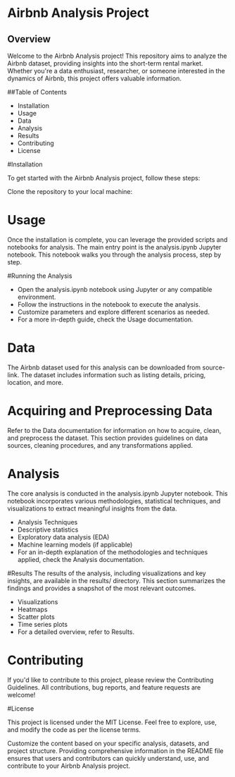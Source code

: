 # Airbnb Analysis Project
## Overview
Welcome to the Airbnb Analysis project! This repository aims to analyze the Airbnb dataset, providing insights into the short-term rental market. Whether you're a data enthusiast, researcher, or someone interested in the dynamics of Airbnb, this project offers valuable information.

##Table of Contents

- Installation
- Usage
- Data
- Analysis
- Results
- Contributing
- License

#Installation

To get started with the Airbnb Analysis project, follow these steps:

Clone the repository to your local machine:


# Usage

Once the installation is complete, you can leverage the provided scripts and notebooks for analysis. The main entry point is the analysis.ipynb Jupyter notebook. This notebook walks you through the analysis process, step by step.

#Running the Analysis

- Open the analysis.ipynb notebook using Jupyter or any compatible environment.
- Follow the instructions in the notebook to execute the analysis.
- Customize parameters and explore different scenarios as needed.
- For a more in-depth guide, check the Usage documentation.

# Data
 
The Airbnb dataset used for this analysis can be downloaded from source-link. The dataset includes information such as listing details, pricing, location, and more.

# Acquiring and Preprocessing Data

Refer to the Data documentation for information on how to acquire, clean, and preprocess the dataset. This section provides guidelines on data sources, cleaning procedures, and any transformations applied.

# Analysis

The core analysis is conducted in the analysis.ipynb Jupyter notebook. This notebook incorporates various methodologies, statistical techniques, and visualizations to extract meaningful insights from the data.

- Analysis Techniques
- Descriptive statistics
- Exploratory data analysis (EDA)
- Machine learning models (if applicable)
- For an in-depth explanation of the methodologies and techniques applied, check the Analysis documentation.

#Results
The results of the analysis, including visualizations and key insights, are available in the results/ directory. This section summarizes the findings and provides a snapshot of the most relevant outcomes.

- Visualizations
- Heatmaps
- Scatter plots
- Time series plots
- For a detailed overview, refer to Results.

# Contributing

If you'd like to contribute to this project, please review the Contributing Guidelines. All contributions, bug reports, and feature requests are welcome!

#License

This project is licensed under the MIT License. Feel free to explore, use, and modify the code as per the license terms.

Customize the content based on your specific analysis, datasets, and project structure. Providing comprehensive information in the README file ensures that users and contributors can quickly understand, use, and contribute to your Airbnb Analysis project.





